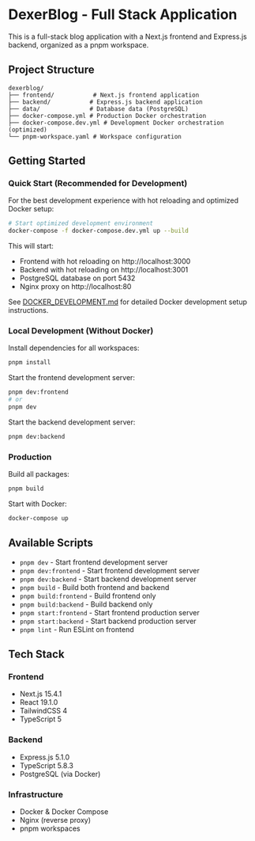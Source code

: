 # DexerBlog - Full Stack Application

This is a full-stack blog application with a Next.js frontend and Express.js backend, organized as a pnpm workspace.

## Project Structure

```
dexerblog/
├── frontend/           # Next.js frontend application
├── backend/           # Express.js backend application
├── data/              # Database data (PostgreSQL)
├── docker-compose.yml # Production Docker orchestration
├── docker-compose.dev.yml # Development Docker orchestration (optimized)
└── pnpm-workspace.yaml # Workspace configuration
```

## Getting Started

### Quick Start (Recommended for Development)

For the best development experience with hot reloading and optimized Docker setup:

```bash
# Start optimized development environment
docker-compose -f docker-compose.dev.yml up --build
```

This will start:
- Frontend with hot reloading on http://localhost:3000
- Backend with hot reloading on http://localhost:3001  
- PostgreSQL database on port 5432
- Nginx proxy on http://localhost:80

See [DOCKER_DEVELOPMENT.md](./DOCKER_DEVELOPMENT.md) for detailed Docker development setup instructions.

### Local Development (Without Docker)

Install dependencies for all workspaces:
```bash
pnpm install
```

Start the frontend development server:
```bash
pnpm dev:frontend
# or
pnpm dev
```

Start the backend development server:
```bash
pnpm dev:backend
```

### Production

Build all packages:
```bash
pnpm build
```

Start with Docker:
```bash
docker-compose up
```

## Available Scripts

- `pnpm dev` - Start frontend development server
- `pnpm dev:frontend` - Start frontend development server  
- `pnpm dev:backend` - Start backend development server
- `pnpm build` - Build both frontend and backend
- `pnpm build:frontend` - Build frontend only
- `pnpm build:backend` - Build backend only
- `pnpm start:frontend` - Start frontend production server
- `pnpm start:backend` - Start backend production server
- `pnpm lint` - Run ESLint on frontend

## Tech Stack

### Frontend
- Next.js 15.4.1
- React 19.1.0
- TailwindCSS 4
- TypeScript 5

### Backend  
- Express.js 5.1.0
- TypeScript 5.8.3
- PostgreSQL (via Docker)

### Infrastructure
- Docker & Docker Compose
- Nginx (reverse proxy)
- pnpm workspaces
